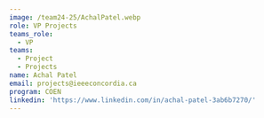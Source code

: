 ```yaml
---
image: /team24-25/AchalPatel.webp
role: VP Projects
teams_role:
  - VP
teams:
  - Project
  - Projects
name: Achal Patel
email: projects@ieeeconcordia.ca
program: COEN
linkedin: 'https://www.linkedin.com/in/achal-patel-3ab6b7270/'
---
```


